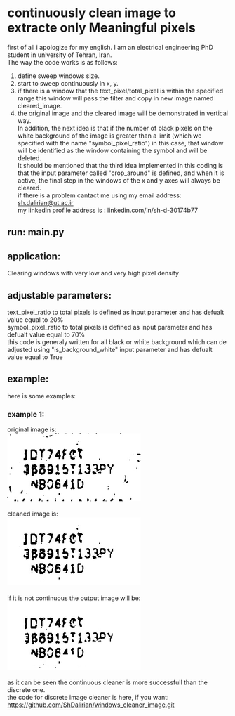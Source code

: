 # continuously clean image to extracte only Meaningful pixels
first of all i apologize for my english. I am an electrical engineering PhD student in university of Tehran, Iran.<br/> 
The way the code works is as follows:<br />
 1. define sweep windows size.<br />
 2. start to sweep continuously in x, y.<br />
 3. if there is a window that the text_pixel/total_pixel is within the specified range this window will pass the filter and copy in new image named cleared_image.<br />
 4. the original image and the cleared image will be demonstrated in vertical way.<br />
In addition, the next idea is that if the number of black pixels on the white background of the image is greater than a limit (which we specified with the name "symbol_pixel_ratio") in this case, that window will be identified as the window containing the symbol and will be deleted.<br />
It should be mentioned that the third idea implemented in this coding is that the input parameter called "crop_around" is defined, and when it is active, the final step in the windows of the x and y axes will always be cleared.<br />
if there is a problem cantact me using my email address: sh.dalirian@ut.ac.ir<br/>
my linkedin profile address is : linkedin.com/in/sh-d-30174b77 <br/>
## run: main.py

## application:
Clearing windows with very low and very high pixel density

## adjustable parameters:
text_pixel_ratio to total pixels is defined as input parameter and has defualt value equal to 20% <br/>
symbol_pixel_ratio to total pixels is defined as input parameter and has defualt value equal to 70% <br/>
this code is generaly written for all black or white background which can de adjusted using "is_background_white" input parameter and has defualt value equal to True <br/>
## example:
here is some examples:<br />
### example 1:
original image is:<br />!["original image"](gray_image.jpg)<br /><br />
cleaned image is:<br />![cleaned image](cleaned_img.jpg)<br /><br />
if it is not continuous the output image will be: <br />![discrete cleaned img](discrete_cleaned_img.jpg)<br /><br />
as it can be seen the continuous cleaner is more successfull than the discrete one.<br/>
the code for discrete image cleaner is here, if you want: https://github.com/ShDalirian/windows_cleaner_image.git
